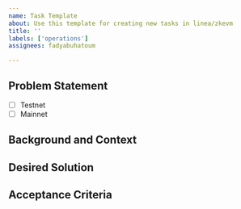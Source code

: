 ```yaml
---
name: Task Template
about: Use this template for creating new tasks in linea/zkevm
title: ''
labels: ['operations']
assignees: fadyabuhatoum

---
```


## Problem Statement
<!-- Describe the problem that needs to be solved. Include the service the action pertains to and specify the network scope (Testnet or Mainnet or both). -->
- [ ] Testnet
- [ ] Mainnet

## Background and Context
<!-- Provide any additional context about the problem here. Include diagrams/visual aids and links to other tickets or tasks, Slack links/conversations if applicable. -->

## Desired Solution
<!-- If a solution is not specified, then create a SPIKE ticket to find the solution first, before creating this ticket. Provide the known solution or end goal here, steps to perform. If a Runbook is to be applied, link to the Runbook here. -->

## Acceptance Criteria
<!-- Must be a clear goal, change X to Y. If scope needs to adjust, create a new ticket. Inter-reference tickets using the Dependencies feature. -->
